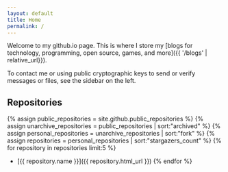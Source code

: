 ```yaml
---
layout: default
title: Home
permalink: /
---
```


Welcome to my github.io page. This is where I store my [blogs for technology,
programming, open source, games, and more]({{ '/blogs' | relative_url}}).

To contact me or using public cryptographic keys to send or verify messages or
files, see the sidebar on the left.

## Repositories

<!-- markdownlint-disable MD032 -->

{% assign public_repositories = site.github.public_repositories %}
{% assign unarchive_repositories = public_repositories | sort:"archived" %}
{% assign personal_repositories = unarchive_repositories | sort:"fork" %}
{% assign repositories = personal_repositories | sort:"stargazers_count" %}
{% for repository in repositories limit:5 %}
- [{{ repository.name }}]({{ repository.html_url }})
{% endfor %}
<!-- markdownlint-restore -->
